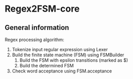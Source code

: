 # Regex2FSM-core

## General information

Regex processing algorithm:

1. Tokenize input regular expression using Lexer
2. Build the finite state machine (FSM) using FSMBuilder
    1. Build the FSM with epsilon transitions (marked as $)
    2. Build the determined FSM
3. Check word acceptance using FSM.acceptance
